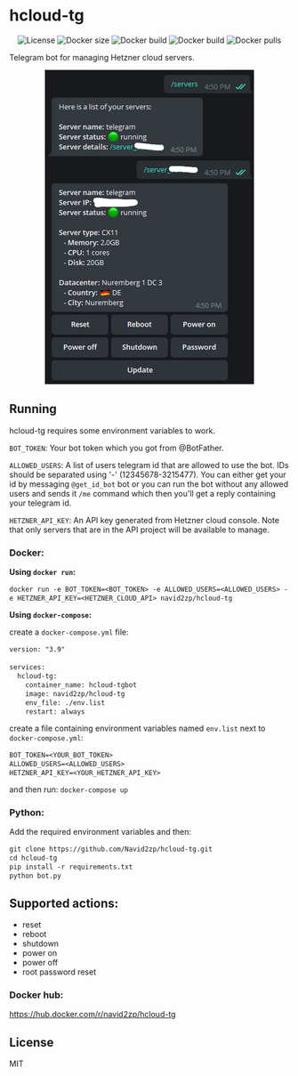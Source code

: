 # hcloud-tg

<p align="center">
	<img alt="License" src="https://img.shields.io/github/license/Navid2zp/hcloud-tg?style=for-the-badge" />
	<img alt="Docker size" src="https://img.shields.io/docker/image-size/navid2zp/hcloud-tg?style=for-the-badge" />
	<img alt="Docker build" src="https://img.shields.io/docker/cloud/build/navid2zp/hcloud-tg?style=for-the-badge" />
	<img alt="Docker build" src="https://img.shields.io/docker/cloud/automated/navid2zp/hcloud-tg?style=for-the-badge" />
	<img alt="Docker pulls" src="https://img.shields.io/docker/pulls/navid2zp/hcloud-tg?style=for-the-badge" />
</p>

Telegram bot for managing Hetzner cloud servers.

<p align="center">
	<img alt="dups" src="https://raw.githubusercontent.com/Navid2zp/hcloud-tg/main/Screenshot.png" />
</p>


## Running

hcloud-tg requires some environment variables to work.

`BOT_TOKEN`: 
Your bot token which you got from @BotFather.

`ALLOWED_USERS`: 
A list of users telegram id that are allowed to use the bot. IDs should be separated using '-' (12345678-3215477). You can either get your id by messaging `@get_id_bot` bot or you can run the bot without any allowed users and sends it `/me` command which then you'll get a reply containing your telegram id.

`HETZNER_API_KEY`:
An API key generated from Hetzner cloud console. Note that only servers that are in the API project will be available to manage.

### Docker:

**Using `docker run`:**

```
docker run -e BOT_TOKEN=<BOT_TOKEN> -e ALLOWED_USERS=<ALLOWED_USERS> -e HETZNER_API_KEY=<HETZNER_CLOUD_API> navid2zp/hcloud-tg
```

**Using `docker-compose`:**

create a `docker-compose.yml` file:

```
version: "3.9"

services:
  hcloud-tg:
    container_name: hcloud-tgbot
    image: navid2zp/hcloud-tg
    env_file: ./env.list
    restart: always
```

create a file containing environment variables named `env.list` next to `docker-compose.yml`:

```
BOT_TOKEN=<YOUR_BOT_TOKEN>
ALLOWED_USERS=<ALLOWED_USERS>
HETZNER_API_KEY=<YOUR_HETZNER_API_KEY>
```
and then run: `docker-compose up`

### Python:

Add the required environment variables and then:

```
git clone https://github.com/Navid2zp/hcloud-tg.git
cd hcloud-tg
pip install -r requirements.txt
python bot.py
```

## Supported actions:

- reset
- reboot
- shutdown
- power on
- power off
- root password reset

### Docker hub:

https://hub.docker.com/r/navid2zp/hcloud-tg


License
----
MIT
